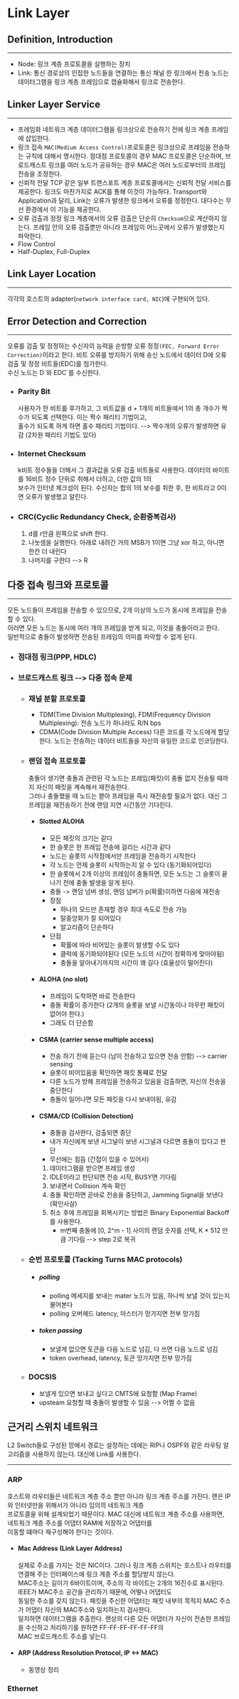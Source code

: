 # Link Layer
## Definition, Introduction
- - -
- Node: 링크 계층 프로토콜을 실행하는 장치
- Link: 통신 경로상의 인접한 노드들을 연결하는 통신 채널
한 링크에서 전송 노드는 데이터그램을 링크 계층 프레임으로 캡슐화해서 링크로 전송한다.
## Linker Layer Service
- - - 
- 프레임화
  네트워크 계층 데이터그램을 링크상으로 전송하기 전에 링크 계층 프레임에 삽입한다.
- 링크 접속
  `MAC(Medium Access Control)`프로토콜은 링크상으로 프레임을 전송하는 규칙에 대해서 명시한다. 점대점 프로토콜의 경우 MAC 프로토콜은
  단순하며, 브로드캐스트 링크를 여러 노드가 공유하는 경우 MAC은 여러 노드로부터의 프레임 전송을 조정한다.
- 신뢰적 전달
  TCP 같은 일부 트랜스포트 계층 프로토콜에서는 신뢰적 전달 서비스를 제공한다. 링크도 마찬가지로 ACK를 통해 이것이 가능하다.
  Transport와 Application과 달리, Link는 오류가 발생한 링크에서 오류를 정정한다. 대다수는 무선 환경에서 이 기능을 제공한다.
- 오류 검출과 정정
  링크 계층에서의 오류 검출은 단순히 `Checksum`으로 계산하지 않는다. 프레임 안의 오류 검출뿐만 아니라 프레임의 어느곳에서 오류가
  발생했는지 파악한다.
- Flow Control
- Half-Duplex, Full-Duplex
## Link Layer Location
- - -
각각의 호스트의 adapter(`network interface card, NIC`)에 구현되어 있다.
## Error Detection and Correction
- - - 
오류를 검출 및 정정하는 수신자의 능력을 순방향 오류 정정`(FEC, Forward Error Correction)`이라고 한다.
비트 오류를 방지하기 위해 송신 노드에서 데이터 D에 오류 검출 및 정정 비트들(EDC)를 첨가한다.  
수신 노드는 D\`와 EDC\`를 수신한다.
- ### Parity Bit
  사용자가 한 비트를 후가하고, 그 비트값을 d + 1개의 비트들에서 1의 총 개수가 짝수가 되도록 선택한다. 이는 짝수 패리티 기법이고,  
  홀수가 되도록 하게 하면 홀수 패리티 기법이다. --> 짝수개의 오류가 발생하면 유감 (2차원 패리티 기법도 있다)
- ### Internet Checksum
  k비트 정수들을 더해서 그 결과값을 오류 검출 비트들로 사용한다. 데이터의 바이트를 16비트 정수 단위로 취해서 더하고, 더한 값의 1의  
  보수가 인터넷 체크섬이 된다. 수신자는 합의 1의 보수를 취한 후, 한 비트라고 0이면 오류가 발생했고 알린다.
- ### CRC(Cyclic Redundancy Check, 순환중복검사)
  1. d를 r만큼 왼쪽으로 shift 한다.
  2. 나눗셈을 실행한다. 아래로 내려간 거의 MSB가 1이면 그냥 xor 하고, 아니면 한칸 더 내린다
  3. 나머지를 구한다 --> R
 ## 다중 접속 링크와 프로토콜
- - - 
모든 노드들이 프레임을 전송할 수 있으므로, 2개 이상의 노드가 동시에 프레임을 전송할 수 있다.  
이러면 모든 노드는 동시에 여러 개의 프레임을 받게 되고, 이것을 충돌이라고 한다.  
일반적으로 충돌이 발생하면 전송된 프레임의 의미를 파악할 수 없게 된다.
- ### 점대점 링크(PPP, HDLC)
- ### 브로드캐스트 링크 --> 다중 접속 문제
  - ### 채널 분할 프로토콜
    - TDM(Time Division Multiplexing), FDM(Frequency Division Multiplexing): 전송 노드가 하나라도 R/N bps
    - CDMA(Code Division Multiple Access)
      다른 코드를 각 노드에게 할당한다. 노드는 전송하는 데이터 비트들을 자신의 유일한 코드로 인코딩한다.
  - ### 랜덤 접속 프로토콜  
    충돌이 생기면 충돌과 관련된 각 노드는 프레임(패킷)이 충돌 없지 전송될 때까지 자신의 패킷을 계속해서 재전송한다.  
    그러나 충돌했을 때 노드는 핻아 프레임을 즉시 재전송할 필요가 없다. 대신 그 프레임을 재전송하기 전에 랜덤 지연 시간동안 기다린다.
    - #### Slotted ALOHA
      - 모든 패킷의 크기는 같다
      - 한 슬롯은 한 프레임 전송에 걸리는 시간과 같다
      - 노드는 슬롯의 시작점에서만 프레임을 전송하기 시작한다
      - 각 노드는 언제 슬롯이 시작하는지 알 수 있다 (동기화되어있다)
      - 한 슬롯에서 2개 이상의 프레임이 충돌하면, 모든 노드는 그 슬롯이 끝나기 전에 충돌 발생을 알게 된다.
      - 충돌 -> 랜덤 넘버 생성, 랜덤 넘버가 p(확률)이하면 다음에 재전송
      - 장점
        - 하나의 모드만 존재할 경우 최대 속도로 전송 가능
        - 탈중앙화가 잘 되어있다
        - 알고리즘이 단순하다
      - 단점
        - 확률에 따라 비어있는 슬롯이 발생할 수도 있다
        - 클럭에 동기화되야된다 (모든 노드의 시간이 정확하게 맞아야됨)
        - 충돌을 알아내기까지의 시간이 꽤 길다 (효율성이 떨어진다)
    - #### ALOHA (no slot)
      - 프레임이 도착하면 바로 전송한다
      - 충돌 확률이 증가한다 (2개의 슬롯을 보낼 시간동이나 아무런 패킷이 없어야 한다.)
      - 그래도 더 단순함
    - #### CSMA (carrier sense multiple access)
      - 전송 하기 전에 듣는다 (남이 전송하고 있으면 전송 안함) --> carrier sensing
      - 슬롯이 비어있음을 확인하면 패킷 통쨰로 전달
      - 다른 노드가 방해 프레임을 전송하고 있음을 검출하면, 자신의 전송을 중단한다
      - 충돌이 일어나면 모든 패킷을 다시 보내야됨, 유감
    - #### CSMA/CD (Collision Detection)
      - 충돌을 검사한다, 검출되면 중단
      - 내가 자신에게 보낸 시그널이 보낸 시그널과 다르면 충돌이 있다고 판단
      - 무선에는 힘듬 (간접이 있을 수 있어서)
      1. 데이터그램을 받으면 프레임 생성
      2. IDLE이라고 판단되면 전송 시작, BUSY면 기다림
      3. 보내면서 Collision 계속 확인
      4. 충돌 확인하면 곧바로 전송을 중단하고, Jamming Signal을 보낸다 (확인사살)
      5. 취소 후에 프레임을 회복시키는 방법은 Binary Exponential Backoff를 사용한다.
          - m번째 충돌에 [0, 2^m - 1] 사이의 랜덤 숫자를 선택, K * 512 만큼 기다림 --> step 2로 복귀
  - ### 순번 프로토콜 (Tacking Turns MAC protocols)
    - ##### polling
      - polling 메세지를 보내는 mater 노드가 있음, 하나씩 보낼 것이 있는지 물어본다
      - polling 오버헤드 latency, 마스터가 망가지면 전부 망가짐
    - ##### token passing
      - 보낼게 없으면 토큰을 다음 노드로 넘김, 다 쓰면 다음 노드로 넘김
      - token overhead, latency, 토큰 망가지면 전부 망가짐
  - ### DOCSIS
    - 보낼게 있으면 보내고 싶다고 CMTS에 요청함 (Map Frame)
    - upsteam 요청할 때 충돌이 발생할 수 있음 --> 어쩔 수 없음
## 근거리 스위치 네트워크
L2 Switch들로 구성된 망에서 경로는 설정하는 데에는 RIP나 OSPF와 같은 라우팅 알고리즘을 사용하지 않는다. 대신에 Link를 사용한다.  
- - - 
### ARP
호스트와 라우터들은 네트워크 계층 주소 뿐만 아니라 링크 계층 주소를 가진다. 랜은 IP와 인터넷만을 위해서가 아니라 임의의 네트워크 계층  
프로토콜을 위해 설계되었기 때문이다. MAC 대신에 네트워크 계층 주소를 사용하면, 네트워크 계층 주소를 어댑터 RAM에 저장하고 어댑터를  
이동할 떄마다 재구성해야 한다는 것이다.
- #### Mac Address (Link Layer Address)
  실제로 주소를 가지는 것은 NIC이다. 그러나 링크 계층 스위치는 호스트나 라우터를 연결해 주는 인터페이스에 링크 계층 주소를 할당받지 않는다.  
  MAC주소는 길이가 6바이트이며, 주소의 각 바이트는 2개의 16진수로 표시된다. IEEE가 MAC주소 공간을 관리하기 때문에, 어떻나 어댑터도  
  동일한 주소를 갖지 않는다. 패킷을 주신한 어댑터는 패킷 내부의 목적지 MAC 주소가 어댑터 자신의 MAC주소와 일치하는지 검사한다.  
  일치하면 데이터그램을 추출한다. 랜상의 다른 모든 아댑터가 자신이 전손한 프레임을 수신하고 처리하기를 원하면 FF-FF-FF-FF-FF-FF의  
  MAC 브로드캐스트 주소를 넣는다.
- #### ARP (Address Resolution Protocol, IP <-> MAC)
  - 동영상 정리
### Ethernet



